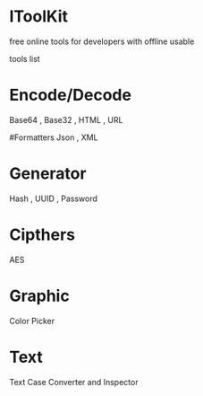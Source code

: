 # IToolKit
free online tools for developers with offline usable

tools list

# Encode/Decode
Base64 , Base32 , HTML , URL

#Formatters
Json , XML

# Generator
Hash , UUID , Password

# Cipthers
AES

# Graphic
Color Picker

# Text
Text Case Converter and Inspector
